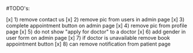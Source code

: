 #TODO's:

[x] 1) remove contact us
[x] 2) remove pic from users in admin page
[x] 3) complete appointment button on admin page
[x] 4) remove pic from profile page
[x] 5) do not show "apply for doctor" to a doctor
[x] 6) add gender in user form on admin page
[x] 7) if doctor is unavailable remove book appointment button
[x] 8) can remove notification from patient page